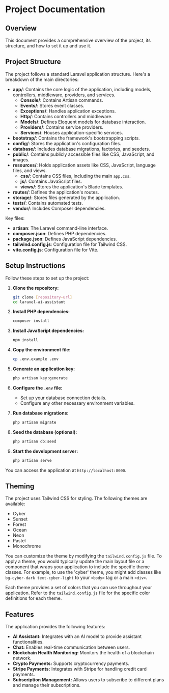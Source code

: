 # Project Documentation

## Overview

This document provides a comprehensive overview of the project, its structure, and how to set it up and use it.

## Project Structure

The project follows a standard Laravel application structure. Here's a breakdown of the main directories:

- **app/**: Contains the core logic of the application, including models, controllers, middleware, providers, and services.
  - **Console/**: Contains Artisan commands.
  - **Events/**: Stores event classes.
  - **Exceptions/**: Handles application exceptions.
  - **Http/**: Contains controllers and middleware.
  - **Models/**: Defines Eloquent models for database interaction.
  - **Providers/**: Contains service providers.
  - **Services/**: Houses application-specific services.
- **bootstrap/**: Contains the framework's bootstrapping scripts.
- **config/**: Stores the application's configuration files.
- **database/**: Includes database migrations, factories, and seeders.
- **public/**: Contains publicly accessible files like CSS, JavaScript, and images.
- **resources/**: Holds application assets like CSS, JavaScript, language files, and views.
  - **css/**: Contains CSS files, including the main `app.css`.
  - **js/**: Contains JavaScript files.
  - **views/**: Stores the application's Blade templates.
- **routes/**: Defines the application's routes.
- **storage/**: Stores files generated by the application.
- **tests/**: Contains automated tests.
- **vendor/**: Includes Composer dependencies.

Key files:

- **artisan**: The Laravel command-line interface.
- **composer.json**: Defines PHP dependencies.
- **package.json**: Defines JavaScript dependencies.
- **tailwind.config.js**: Configuration file for Tailwind CSS.
- **vite.config.js**: Configuration file for Vite.

## Setup Instructions

Follow these steps to set up the project:

1. **Clone the repository:**
   ```bash
   git clone [repository-url]
   cd laravel-ai-assistant
   ```

2. **Install PHP dependencies:**
   ```bash
   composer install
   ```

3. **Install JavaScript dependencies:**
   ```bash
   npm install
   ```

4. **Copy the environment file:**
   ```bash
   cp .env.example .env
   ```

5. **Generate an application key:**
   ```bash
   php artisan key:generate
   ```

6. **Configure the `.env` file:**
   - Set up your database connection details.
   - Configure any other necessary environment variables.

7. **Run database migrations:**
   ```bash
   php artisan migrate
   ```

8. **Seed the database (optional):**
   ```bash
   php artisan db:seed
   ```

9. **Start the development server:**
   ```bash
   php artisan serve
   ```

You can access the application at `http://localhost:8000`.

## Theming

The project uses Tailwind CSS for styling. The following themes are available:

- Cyber
- Sunset
- Forest
- Ocean
- Neon
- Pastel
- Monochrome

You can customize the theme by modifying the `tailwind.config.js` file. To apply a theme, you would typically update the main layout file or a component that wraps your application to include the specific theme classes. For example, to use the 'cyber' theme, you might add classes like `bg-cyber-dark text-cyber-light` to your `<body>` tag or a main `<div>`.

Each theme provides a set of colors that you can use throughout your application. Refer to the `tailwind.config.js` file for the specific color definitions for each theme.

## Features

The application provides the following features:

- **AI Assistant:** Integrates with an AI model to provide assistant functionalities.
- **Chat:** Enables real-time communication between users.
- **Blockchain Health Monitoring:** Monitors the health of a blockchain network.
- **Crypto Payments:** Supports cryptocurrency payments.
- **Stripe Payments:** Integrates with Stripe for handling credit card payments.
- **Subscription Management:** Allows users to subscribe to different plans and manage their subscriptions.
